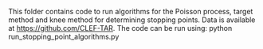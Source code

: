 This folder contains code to run algorithms for the Poisson process, target method and knee method for determining stopping points.
Data is available at https://github.com/CLEF-TAR.
The code can be run using: python run_stopping_point_algorithms.py
